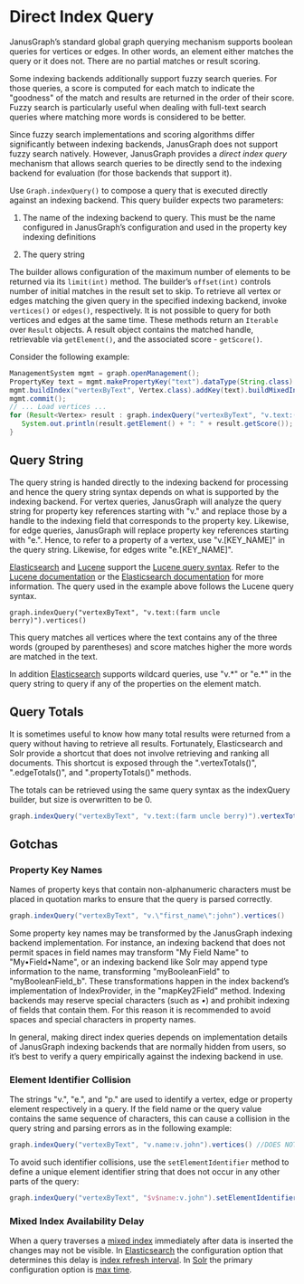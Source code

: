 # Direct Index Query

JanusGraph’s standard global graph querying mechanism supports boolean
queries for vertices or edges. In other words, an element either matches
the query or it does not. There are no partial matches or result
scoring.

Some indexing backends additionally support fuzzy search queries. For
those queries, a score is computed for each match to indicate the
"goodness" of the match and results are returned in the order of their
score. Fuzzy search is particularly useful when dealing with full-text
search queries where matching more words is considered to be better.

Since fuzzy search implementations and scoring algorithms differ
significantly between indexing backends, JanusGraph does not support
fuzzy search natively. However, JanusGraph provides a *direct index
query* mechanism that allows search queries to be directly send to the
indexing backend for evaluation (for those backends that support it).

Use `Graph.indexQuery()` to compose a query that is executed directly
against an indexing backend. This query builder expects two parameters:

1.  The name of the indexing backend to query. This must be the name
    configured in JanusGraph’s configuration and used in the property
    key indexing definitions

2.  The query string

The builder allows configuration of the maximum number of elements to be
returned via its `limit(int)` method. The builder’s `offset(int)`
controls number of initial matches in the result set to skip. To
retrieve all vertex or edges matching the given query in the specified
indexing backend, invoke `vertices()` or `edges()`, respectively. It is
not possible to query for both vertices and edges at the same time.
These methods return an `Iterable` over `Result` objects. A result
object contains the matched handle, retrievable via `getElement()`, and
the associated score - `getScore()`.

Consider the following example:
```java
ManagementSystem mgmt = graph.openManagement();
PropertyKey text = mgmt.makePropertyKey("text").dataType(String.class).make();
mgmt.buildIndex("vertexByText", Vertex.class).addKey(text).buildMixedIndex("search");
mgmt.commit();
// ... Load vertices ...
for (Result<Vertex> result : graph.indexQuery("vertexByText", "v.text:(farm uncle berry)").vertices()) {
   System.out.println(result.getElement() + ": " + result.getScore());
}
```

## Query String

The query string is handed directly to the indexing backend for
processing and hence the query string syntax depends on what is
supported by the indexing backend. For vertex queries, JanusGraph will
analyze the query string for property key references starting with "v."
and replace those by a handle to the indexing field that corresponds to
the property key. Likewise, for edge queries, JanusGraph will replace
property key references starting with "e.". Hence, to refer to a
property of a vertex, use "v.\[KEY\_NAME\]" in the query string.
Likewise, for edges write "e.\[KEY\_NAME\]".

[Elasticsearch](elasticsearch.md) and [Lucene](lucene.md) support the
[Lucene query syntax](http://lucene.apache.org/core/4_10_4/queryparser/org/apache/lucene/queryparser/classic/package-summary.html).
Refer to the [Lucene documentation](http://lucene.apache.org/core/4_1_0/queryparser/org/apache/lucene/queryparser/classic/package-summary.html)
or the [Elasticsearch documentation](http://www.elasticsearch.org/guide/en/elasticsearch/reference/current/query-dsl-query-string-query.html)
for more information. The query used in the example above follows the
Lucene query syntax.

    graph.indexQuery("vertexByText", "v.text:(farm uncle berry)").vertices()

This query matches all vertices where the text contains any of the three
words (grouped by parentheses) and score matches higher the more words
are matched in the text.

In addition [Elasticsearch](elasticsearch.md) supports wildcard queries,
use "v.\*" or "e.\*" in the query string to query if any of the
properties on the element match.

## Query Totals

It is sometimes useful to know how many total results were returned from
a query without having to retrieve all results. Fortunately,
Elasticsearch and Solr provide a shortcut that does not involve
retrieving and ranking all documents. This shortcut is exposed through
the ".vertexTotals()", ".edgeTotals()", and ".propertyTotals()" methods.

The totals can be retrieved using the same query syntax as the
indexQuery builder, but size is overwritten to be 0.
```groovy
graph.indexQuery("vertexByText", "v.text:(farm uncle berry)").vertexTotals()
```

## Gotchas

### Property Key Names

Names of property keys that contain non-alphanumeric characters must be
placed in quotation marks to ensure that the query is parsed correctly.
```groovy
graph.indexQuery("vertexByText", "v.\"first_name\":john").vertices()
```

Some property key names may be transformed by the JanusGraph indexing
backend implementation. For instance, an indexing backend that does not
permit spaces in field names may transform "My Field Name" to
"My•Field•Name", or an indexing backend like Solr may append type
information to the name, transforming "myBooleanField" to
"myBooleanField\_b". These transformations happen in the index backend’s
implementation of IndexProvider, in the "mapKey2Field" method. Indexing
backends may reserve special characters (such as *•*) and prohibit
indexing of fields that contain them. For this reason it is recommended
to avoid spaces and special characters in property names.

In general, making direct index queries depends on implementation
details of JanusGraph indexing backends that are normally hidden from
users, so it’s best to verify a query empirically against the indexing
backend in use.

### Element Identifier Collision

The strings "v.", "e.", and "p." are used to identify a vertex, edge or
property element respectively in a query. If the field name or the query
value contains the same sequence of characters, this can cause a
collision in the query string and parsing errors as in the following
example:
```groovy
graph.indexQuery("vertexByText", "v.name:v.john").vertices() //DOES NOT WORK!
```

To avoid such identifier collisions, use the `setElementIdentifier`
method to define a unique element identifier string that does not occur
in any other parts of the query:
```groovy
graph.indexQuery("vertexByText", "$v$name:v.john").setElementIdentifier("$v$").vertices()
```

### Mixed Index Availability Delay

When a query traverses a [mixed index](../schema/index-management/index-performance.md#mixed-index) immediately after
data is inserted the changes may not be visible. In
[Elasticsearch](elasticsearch.md) the configuration option that determines
this delay is [index refresh
interval](https://www.elastic.co/guide/en/elasticsearch/reference/5.4/index-modules.html#dynamic-index-settings).
In [Solr](solr.md) the primary configuration option is [max
time](https://lucene.apache.org/solr/guide/6_6/near-real-time-searching.html).
